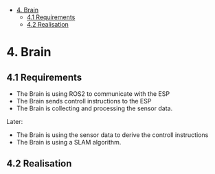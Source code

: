- [4. Brain](#4-brain)
  - [4.1 Requirements](#41-requirements)
  - [4.2 Realisation](#42-realisation)


# 4. Brain

## 4.1 Requirements

- The Brain is using ROS2 to communicate with the ESP
- The Brain sends controll instructions to the ESP
- The Brain is collecting and processing the sensor data.

Later:
- The Brain is using the sensor data to derive the controll instructions
- The Brain is using a SLAM algorithm.

## 4.2 Realisation